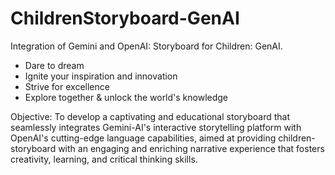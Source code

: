 # ChildrenStoryboard-GenAI
Integration of Gemini and OpenAI: Storyboard for Children: GenAI.

- Dare to dream 
- Ignite your inspiration and innovation
- Strive for excellence
- Explore together & unlock the world's knowledge 

Objective:
To develop a captivating and educational storyboard that seamlessly integrates Gemini-AI's interactive storytelling platform with OpenAI's cutting-edge language capabilities, aimed at providing children-storyboard with an engaging and enriching narrative experience that fosters creativity, learning, and critical thinking skills.